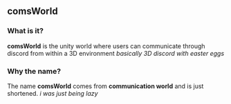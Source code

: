 ## comsWorld

### What is it?
**comsWorld** is the unity world where users can communicate through discord from within a 3D environment
*basically 3D discord with easter eggs*

### Why the name?
The name **comsWorld** comes from **communication world** and is just shortened.
*i was just being lazy*
